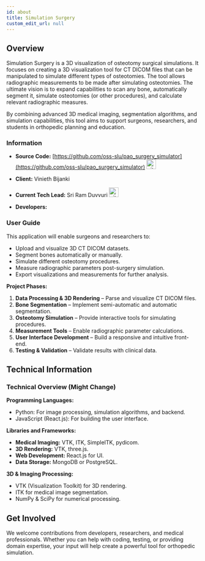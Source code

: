 ```yaml
---
id: about
title: Simulation Surgery
custom_edit_url: null
---
```


## Overview

Simulation Surgery is a 3D visualization of osteotomy surgical simulations. It focuses on creating a 3D visualization tool for CT DICOM files that can be manipulated to simulate different types of osteotomies. The tool allows radiographic measurements to be made after simulating osteotomies. The ultimate vision is to expand capabilities to scan any bone, automatically segment it, simulate osteotomies (or other procedures), and calculate relevant radiographic measures.

By combining advanced 3D medical imaging, segmentation algorithms, and simulation capabilities, this tool aims to support surgeons, researchers, and students in orthopedic planning and education.

### Information

- **Source Code:** [https://github.com/oss-slu/pao_surgery_simulator](https://github.com/oss-slu/pao_surgery_simulator) [<img src="/img/git-alt.svg" alt="git" width="25" height="25" />](https://github.com/oss-slu/pao_surgery_simulator)

- **Client:** Vinieth Bijanki

- **Current Tech Lead:** Sri Ram Duvvuri [<img src="/img/github.svg" alt="github" width="25" height="25" />](https://github.com/sriram1302) 

- **Developers:**
  

### User Guide

This application will enable surgeons and researchers to:
- Upload and visualize 3D CT DICOM datasets.
- Segment bones automatically or manually.
- Simulate different osteotomy procedures.
- Measure radiographic parameters post-surgery simulation.
- Export visualizations and measurements for further analysis.

**Project Phases:**
1. **Data Processing & 3D Rendering** – Parse and visualize CT DICOM files.
2. **Bone Segmentation** – Implement semi-automatic and automatic segmentation.
3. **Osteotomy Simulation** – Provide interactive tools for simulating procedures.
4. **Measurement Tools** – Enable radiographic parameter calculations.
5. **User Interface Development** – Build a responsive and intuitive front-end.
6. **Testing & Validation** – Validate results with clinical data.

## Technical Information

### Technical Overview (Might Change)

**Programming Languages:**
- Python: For image processing, simulation algorithms, and backend.
- JavaScript (React.js): For building the user interface.

**Libraries and Frameworks:**
- **Medical Imaging:** VTK, ITK, SimpleITK, pydicom.
- **3D Rendering:** VTK, three.js.
- **Web Development:** React.js for UI.
- **Data Storage:** MongoDB or PostgreSQL.

**3D & Imaging Processing:**
- VTK (Visualization Toolkit) for 3D rendering.
- ITK for medical image segmentation.
- NumPy & SciPy for numerical processing.

## Get Involved

We welcome contributions from developers, researchers, and medical professionals. Whether you can help with coding, testing, or providing domain expertise, your input will help create a powerful tool for orthopedic simulation.
